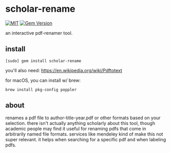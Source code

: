 # scholar-rename

[![MIT](https://img.shields.io/npm/l/alt.svg?style=flat)](http://jeremywrnr.com/mit-license)
[![Gem Version](https://badge.fury.io/rb/scholar-rename.svg)](https://badge.fury.io/rb/scholar-rename)

an interactive pdf-renamer tool.

## install

    [sudo] gem install scholar-rename

you'll also need: https://en.wikipedia.org/wiki/Pdftotext

for macOS, you can install w/ brew:

    brew install pkg-config poppler

## about

renames a pdf file to author-title-year.pdf or other formats based on your
selection. there isn't actually anything scholarly about this tool, though
academic people may find it useful for renaming pdfs that come in arbitrarily
named file formats. services like mendeley kind of make this not super
relevant. it helps when searching for a specific pdf and when labeling pdfs.

